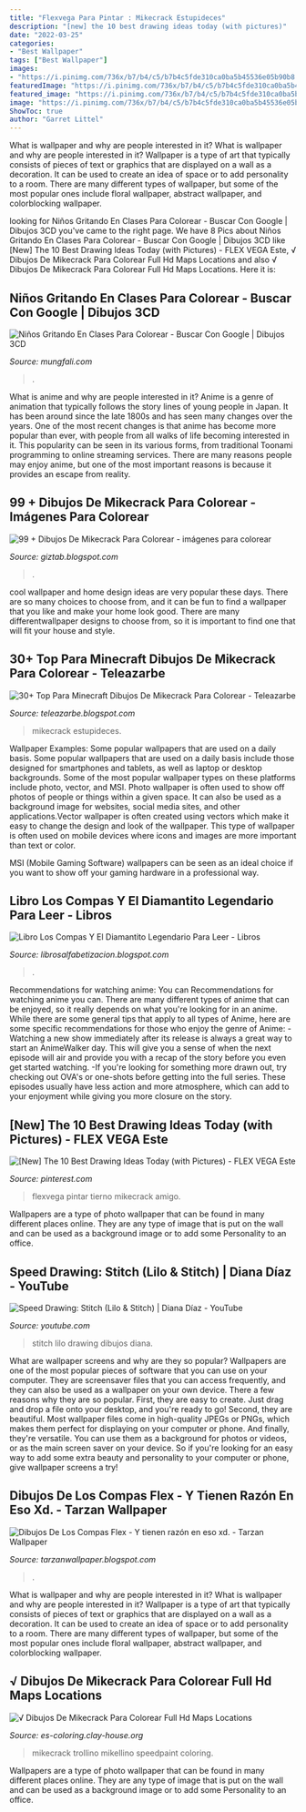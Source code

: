 ```yaml
---
title: "Flexvega Para Pintar : Mikecrack Estupideces"
description: "[new] the 10 best drawing ideas today (with pictures)"
date: "2022-03-25"
categories:
- "Best Wallpaper"
tags: ["Best Wallpaper"]
images:
- "https://i.pinimg.com/736x/b7/b4/c5/b7b4c5fde310ca0ba5b45536e05b90b8.jpg"
featuredImage: "https://i.pinimg.com/736x/b7/b4/c5/b7b4c5fde310ca0ba5b45536e05b90b8.jpg"
featured_image: "https://i.pinimg.com/736x/b7/b4/c5/b7b4c5fde310ca0ba5b45536e05b90b8.jpg"
image: "https://i.pinimg.com/736x/b7/b4/c5/b7b4c5fde310ca0ba5b45536e05b90b8.jpg"
ShowToc: true
author: "Garret Littel"
---
```



What is wallpaper and why are people interested in it?
What is wallpaper and why are people interested in it?
Wallpaper is a type of art that typically consists of pieces of text or graphics that are displayed on a wall as a decoration. It can be used to create an idea of space or to add personality to a room. There are many different types of wallpaper, but some of the most popular ones include floral wallpaper, abstract wallpaper, and colorblocking wallpaper.

	

		
looking for Niños Gritando En Clases Para Colorear - Buscar Con Google | Dibujos 3CD you've came to the right page. We have 8 Pics about Niños Gritando En Clases Para Colorear - Buscar Con Google | Dibujos 3CD like [New] The 10 Best Drawing Ideas Today (with Pictures) - FLEX VEGA Este, √ Dibujos De Mikecrack Para Colorear Full Hd Maps Locations and also √ Dibujos De Mikecrack Para Colorear Full Hd Maps Locations. Here it is:
		
    
## Niños Gritando En Clases Para Colorear - Buscar Con Google | Dibujos 3CD

<img loading=lazy src="https://i.pinimg.com/736x/a4/e3/66/a4e36688788a6eb38c3ec1a651f4d037--kakashi-hatake-color.jpg" onerror="this.onerror=null;this.src='https://tse2.mm.bing.net/th?id=OIP.iYQx-sXc1L5u9AX0tanMIQHaKd&amp;pid=15.1';" alt="Niños Gritando En Clases Para Colorear - Buscar Con Google | Dibujos 3CD">

_Source: mungfali.com_

>. 

	

What is anime and why are people interested in it?
Anime is a genre of animation that typically follows the story lines of young people in Japan. It has been around since the late 1800s and has seen many changes over the years. One of the most recent changes is that anime has become more popular than ever, with people from all walks of life becoming interested in it. This popularity can be seen in its various forms, from traditional Toonami programming to online streaming services. There are many reasons people may enjoy anime, but one of the most important reasons is because it provides an escape from reality.

    
## 99 + Dibujos De Mikecrack Para Colorear - Imágenes Para Colorear

<img loading=lazy src="https://pm1.narvii.com/6830/452c7e6a9be25aae64e2287738d052be8c27a900v2_hq.jpg" onerror="this.onerror=null;this.src='https://tse1.mm.bing.net/th?id=OIP.QIdqIr5CyVqQ2WXa-TYZpwHaHa&amp;pid=15.1';" alt="99 + Dibujos De Mikecrack Para Colorear - imágenes para colorear">

_Source: giztab.blogspot.com_

>. 

	

cool wallpaper and home design ideas are very popular these days. There are so many choices to choose from, and it can be fun to find a wallpaper that you like and make your home look good. There are many differentwallpaper designs to choose from, so it is important to find one that will fit your house and style.

    
## 30+ Top Para Minecraft Dibujos De Mikecrack Para Colorear - Teleazarbe

<img loading=lazy src="https://em.wattpad.com/6f464fa7f4080e133c58384579b76814926259e1/68747470733a2f2f73332e616d617a6f6e6177732e636f6d2f776174747061642d6d656469612d736572766963652f53746f7279496d6167652f787833484a6c504c4971657864413d3d2d3632303530363430342e313534633561373764623331626335653133333734333537363532372e706e67?s=fit&amp;w=720&amp;h=720" onerror="this.onerror=null;this.src='https://tse3.mm.bing.net/th?id=OIP.z3Qo5c7VG8Kf5EiOSP8LCwHaHa&amp;pid=15.1';" alt="30+ Top Para Minecraft Dibujos De Mikecrack Para Colorear - Teleazarbe">

_Source: teleazarbe.blogspot.com_

>mikecrack estupideces. 

	

Wallpaper Examples: Some popular wallpapers that are used on a daily basis.
Some popular wallpapers that are used on a daily basis include those designed for smartphones and tablets, as well as laptop or desktop backgrounds. Some of the most popular wallpaper types on these platforms include photo, vector, and MSI. 
Photo wallpaper is often used to show off photos of people or things within a given space. It can also be used as a background image for websites, social media sites, and other applications.Vector wallpaper is often created using vectors which make it easy to change the design and look of the wallpaper. This type of wallpaper is often used on mobile devices where icons and images are more important than text or color. 

MSI (Mobile Gaming Software) wallpapers can be seen as an ideal choice if you want to show off your gaming hardware in a professional way.

    
## Libro Los Compas Y El Diamantito Legendario Para Leer - Libros

<img loading=lazy src="https://i.pinimg.com/originals/7a/b0/af/7ab0af81202e16efb371d662b5b0552e.jpg" onerror="this.onerror=null;this.src='https://tse1.mm.bing.net/th?id=OIP.x4vfE5INbdMyY-TULhR7-wHaHa&amp;pid=15.1';" alt="Libro Los Compas Y El Diamantito Legendario Para Leer - Libros">

_Source: librosalfabetizacion.blogspot.com_

>. 

	

Recommendations for watching anime: You can
Recommendations for watching anime you can. There are many different types of anime that can be enjoyed, so it really depends on what you're looking for in an anime. While there are some general tips that apply to all types of Anime, here are some specific recommendations for those who enjoy the genre of Anime: 
-Watching a new show immediately after its release is always a great way to start an AnimeWalker day. This will give you a sense of when the next episode will air and provide you with a recap of the story before you even get started watching. 
-If you're looking for something more drawn out, try checking out OVA's or one-shots before getting into the full series. These episodes usually have less action and more atmosphere, which can add to your enjoyment while giving you more closure on the story.

    
## [New] The 10 Best Drawing Ideas Today (with Pictures) - FLEX VEGA Este

<img loading=lazy src="https://i.pinimg.com/736x/b7/b4/c5/b7b4c5fde310ca0ba5b45536e05b90b8.jpg" onerror="this.onerror=null;this.src='https://tse4.mm.bing.net/th?id=OIP.CmW5Sb8hl0EdLDr152ZbewHaHa&amp;pid=15.1';" alt="[New] The 10 Best Drawing Ideas Today (with Pictures) - FLEX VEGA Este">

_Source: pinterest.com_

>flexvega pintar tierno mikecrack amigo. 

	



Wallpapers are a type of photo wallpaper that can be found in many different places online. They are any type of image that is put on the wall and can be used as a background image or to add some Personality to an office.

    
## Speed Drawing: Stitch (Lilo &amp; Stitch) | Diana Díaz - YouTube

<img loading=lazy src="https://i.ytimg.com/vi/TPbTgvbZUjo/maxresdefault.jpg" onerror="this.onerror=null;this.src='https://tse2.mm.bing.net/th?id=OIP.QJdU-QR4VDc4NoFFHFUU_gHaEK&amp;pid=15.1';" alt="Speed Drawing: Stitch (Lilo &amp; Stitch) | Diana Díaz - YouTube">

_Source: youtube.com_

>stitch lilo drawing dibujos diana. 

	

What are wallpaper screens and why are they so popular?
Wallpapers are one of the most popular pieces of software that you can use on your computer. They are screensaver files that you can access frequently, and they can also be used as a wallpaper on your own device. There a few reasons why they are so popular. First, they are easy to create. Just drag and drop a file onto your desktop, and you're ready to go! Second, they are beautiful. Most wallpaper files come in high-quality JPEGs or PNGs, which makes them perfect for displaying on your computer or phone. And finally, they're versatile. You can use them as a background for photos or videos, or as the main screen saver on your device. So if you're looking for an easy way to add some extra beauty and personality to your computer or phone, give wallpaper screens a try!

    
## Dibujos De Los Compas Flex - Y Tienen Razón En Eso Xd. - Tarzan Wallpaper

<img loading=lazy src="https://i.ytimg.com/vi/GBV1Oa8Bzf0/maxresdefault.jpg" onerror="this.onerror=null;this.src='https://tse2.mm.bing.net/th?id=OIP.6mwIWqtKEQAPAN3fRwyWHQHaEK&amp;pid=15.1';" alt="Dibujos De Los Compas Flex - Y tienen razón en eso xd. - Tarzan Wallpaper">

_Source: tarzanwallpaper.blogspot.com_

>. 

	

What is wallpaper and why are people interested in it?
What is wallpaper and why are people interested in it?
Wallpaper is a type of art that typically consists of pieces of text or graphics that are displayed on a wall as a decoration. It can be used to create an idea of space or to add personality to a room. There are many different types of wallpaper, but some of the most popular ones include floral wallpaper, abstract wallpaper, and colorblocking wallpaper.

    
## √ Dibujos De Mikecrack Para Colorear Full Hd Maps Locations

<img loading=lazy src="http://i0.wp.com/pm1.narvii.com/6776/f84c3b6432ef35dcc3a50e2287c3d661709a9d4bv2_hq.jpg" onerror="this.onerror=null;this.src='https://tse2.mm.bing.net/th?id=OIP.MR-dyfPbBN-V2kKccJ3R-QHaHa&amp;pid=15.1';" alt="√ Dibujos De Mikecrack Para Colorear Full Hd Maps Locations">

_Source: es-coloring.clay-house.org_

>mikecrack trollino mikellino speedpaint coloring. 

	



Wallpapers are a type of photo wallpaper that can be found in many different places online. They are any type of image that is put on the wall and can be used as a background image or to add some Personality to an office.

